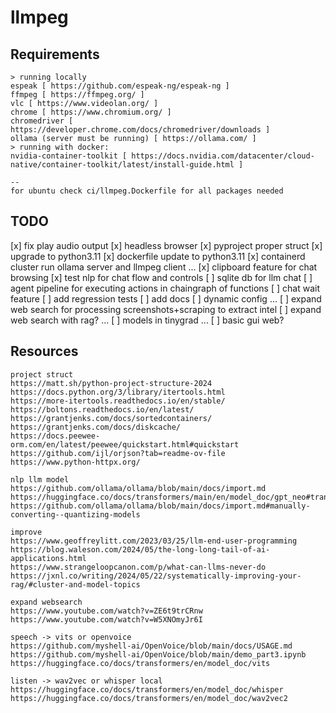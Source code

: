 # llmpeg

## Requirements
````
> running locally
espeak [ https://github.com/espeak-ng/espeak-ng ] 
ffmpeg [ https://ffmpeg.org/ ]
vlc [ https://www.videolan.org/ ]
chrome [ https://www.chromium.org/ ]
chromedriver [ https://developer.chrome.com/docs/chromedriver/downloads ]
ollama (server must be running) [ https://ollama.com/ ]
> running with docker:
nvidia-container-toolkit [ https://docs.nvidia.com/datacenter/cloud-native/container-toolkit/latest/install-guide.html ]

--
for ubuntu check ci/llmpeg.Dockerfile for all packages needed 
````

## TODO
[x] fix play audio output
[x] headless browser
[x] pyproject proper struct
[x] upgrade to python3.11
[x] dockerfile update to python3.11
[x] containerd cluster run ollama server and llmpeg client
...
[x] clipboard feature for chat browsing
[x] test nlp for chat flow and controls
[ ] sqlite db for llm chat
[ ] agent pipeline for executing actions in chaingraph of functions
[ ] chat wait feature
[ ] add regression tests
[ ] add docs
[ ] dynamic config 
...
[ ] expand web search for processing screenshots+scraping to extract intel
[ ] expand web search with rag?
...
[ ] models in tinygrad
...
[ ] basic gui web?
## Resources

````
project struct 
https://matt.sh/python-project-structure-2024
https://docs.python.org/3/library/itertools.html
https://more-itertools.readthedocs.io/en/stable/
https://boltons.readthedocs.io/en/latest/
https://grantjenks.com/docs/sortedcontainers/
https://grantjenks.com/docs/diskcache/
https://docs.peewee-orm.com/en/latest/peewee/quickstart.html#quickstart
https://github.com/ijl/orjson?tab=readme-ov-file
https://www.python-httpx.org/
````

````
nlp llm model
https://github.com/ollama/ollama/blob/main/docs/import.md
https://huggingface.co/docs/transformers/main/en/model_doc/gpt_neo#transformers.GPTNeoForCausalLM
https://github.com/ollama/ollama/blob/main/docs/import.md#manually-converting--quantizing-models
````


````
improve
https://www.geoffreylitt.com/2023/03/25/llm-end-user-programming
https://blog.waleson.com/2024/05/the-long-long-tail-of-ai-applications.html
https://www.strangeloopcanon.com/p/what-can-llms-never-do
https://jxnl.co/writing/2024/05/22/systematically-improving-your-rag/#cluster-and-model-topics
````

````
expand websearch
https://www.youtube.com/watch?v=ZE6t9trCRnw
https://www.youtube.com/watch?v=W5XNOmyJr6I
````

````
speech -> vits or openvoice 
https://github.com/myshell-ai/OpenVoice/blob/main/docs/USAGE.md
https://github.com/myshell-ai/OpenVoice/blob/main/demo_part3.ipynb
https://huggingface.co/docs/transformers/en/model_doc/vits
````

````
listen -> wav2vec or whisper local 
https://huggingface.co/docs/transformers/en/model_doc/whisper
https://huggingface.co/docs/transformers/en/model_doc/wav2vec2
````
